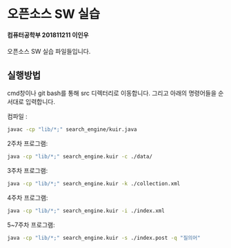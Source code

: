 # 오픈소스 SW 실습
#### 컴퓨터공학부 201811211 이인우

오픈소스 SW 실습 파일들입니다.

## 실행방법
cmd창이나 git bash를 통해 src 디렉터리로 이동합니다.
그리고 아래의 명령어들을 순서대로 입력합니다.


컴파일 :
```sh
javac -cp "lib/*;" search_engine/kuir.java
```

2주차 프로그램:
```sh
java -cp "lib/*;" search_engine.kuir -c ./data/
```

3주차 프로그램:
```sh
java -cp "lib/*;" search_engine.kuir -k ./collection.xml
```

4주차 프로그램:
```sh
java -cp "lib/*;" search_engine.kuir -i ./index.xml
```

5~7주차 프로그램:
```sh
java -cp "lib/*;" search_engine.kuir -s ./index.post -q "질의어"
```
